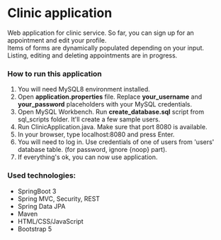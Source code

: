 
# Clinic application

Web application for clinic service. So far, you can sign up for an 
appointment and edit your profile.  
Items of forms are dynamically populated depending on your input.  
Listing, editing and deleting appointments are in progress.

### How to run this application
1. You will need MySQL8 environment installed.
2. Open <b>application.properties</b> file. Replace <b>your_username</b>
and <b>your_password</b> placeholders with your MySQL credentials.
3. Open MySQL Workbench. Run <b>create_database.sql</b> script from sql_scripts folder.
It'll create a few sample users.
4. Run ClinicApplication.java. Make sure that port 8080 is available.
5. In your browser, type localhost:8080 and press Enter. 
6. You will need to log in. Use credentials of one of users from 'users' database table.
   (for password, ignore {noop} part).
7. If everything's ok, you can now use application.

### Used technologies:
- SpringBoot 3
- Spring MVC, Security, REST
- Spring Data JPA
- Maven
- HTML/CSS/JavaScript
- Bootstrap 5
